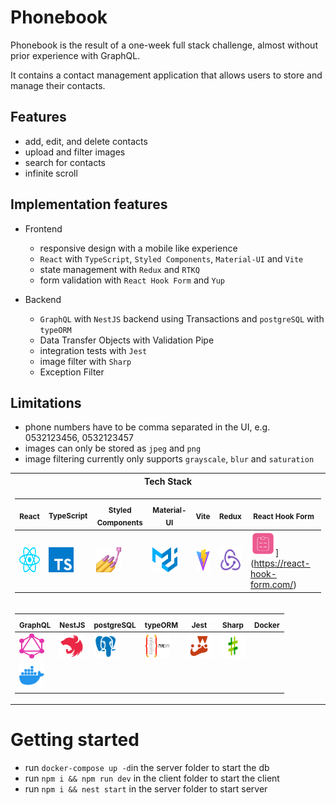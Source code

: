 # Phonebook

Phonebook is the result of a one-week full stack challenge,
almost without prior experience with GraphQL.

It contains a contact management application that allows users to store and manage their contacts.

## Features
* add, edit, and delete contacts
* upload and filter images
* search for contacts
* infinite scroll

## Implementation features
* Frontend
  * responsive design with a mobile like experience
  * `React` with `TypeScript`, `Styled Components`, `Material-UI` and `Vite`
  * state management with `Redux` and `RTKQ`
  * form validation with `React Hook Form` and `Yup`
  
* Backend
  * `GraphQL` with `NestJS` backend using Transactions and `postgreSQL` with `typeORM`
  * Data Transfer Objects with Validation Pipe
  * integration tests with `Jest`
  * image filter with `Sharp`
  * Exception Filter

## Limitations
* phone numbers have to be comma separated in the UI, e.g. 0532123456, 0532123457
* images can only be stored as `jpeg` and `png`
* image filtering currently only supports `grayscale`, `blur` and `saturation`


<div align="center">
<table>
<tr><th>Tech Stack</th></tr>
<tr><td>

 <sub> React </sub> |<sub> TypeScript <sub>| <sub> Styled Components </sub> | <sub> Material-UI </sub> | <sub> Vite </sub> | <sub> Redux </sub> | <sub> React Hook Form </sub>
|--|--|--|--|--|--|--
[<img src="https://github.com/nik-neg/phonebook/blob/readme/.techstack/react.svg" alt="drawing" width="40" height="40"/>](https://reactjs.org/) | [<img src="https://github.com/nik-neg/phonebook/blob/readme/.techstack/ts.svg" alt="drawing" width="40" height="40"/>](https://www.typescriptlang.org/) | [<img src="https://github.com/nik-neg/phonebook/blob/readme/.techstack/sc.png" alt="drawing" width="40" height="40"/>](https://styled-components.com/) | [<img src="https://github.com/nik-neg/phonebook/blob/readme/.techstack/material.svg" alt="drawing" width="40" height="40"/>](https://material-ui.com/) | [<img src="https://github.com/nik-neg/phonebook/blob/readme/.techstack/vite.svg" alt="drawing" width="40" height="40"/>](https://vitejs.dev/guide/) |  [<img src="https://github.com/nik-neg/phonebook/blob/readme/.techstack/redux.svg" alt="drawing" width="40" height="40"/>](https://redux.js.org) | <img src="https://github.com/nik-neg/phonebook/blob/readme/.techstack/react-hook-form.png" alt="drawing" width="40" height="40"/>](https://react-hook-form.com/)
</td></tr>
<tr><td>

<sub> GraphQL </sub> | <sub> NestJS </sub> |  <sub> postgreSQL </sub>  | <sub> typeORM </sub>  | <sub> Jest </sub>  | <sub> Sharp </sub> | <sub> Docker </sub>
|--|--|--|--|--|--|--
[<img src="https://github.com/nik-neg/phonebook/blob/readme/.techstack/graphql.svg" alt="drawing" width="40" height="40"/>](https://graphql.org/) | [<img src="https://github.com/nik-neg/phonebook/blob/readme/.techstack/nestjs.svg" alt="drawing" width="40" height="40"/>](https://nestjs.com/) |  [<img src="https://github.com/nik-neg/phonebook/blob/readme/.techstack/postgresql.svg" alt="drawing" width="40" height="40"/>](https://www.postgresql.org)  |  [<img src="https://github.com/nik-neg/phonebook/blob/readme/.techstack/typeorm.svg" alt="drawing" width="40" height="40"/>](https://typeorm.io/)  | [<img src="https://github.com/nik-neg/phonebook/blob/readme/.techstack/jest.svg" alt="drawing" width="40" height="40"/>](https://jestjs.io/) | [<img src="https://github.com/nik-neg/phonebook/blob/readme/.techstack/sharp.png" alt="drawing" width="40" height="40"/>](https://sharp.pixelplumbing.com/)
 | [<img src="https://github.com/nik-neg/phonebook/blob/readme/.techstack/docker.svg" alt="drawing" width="40" height="40"/>](https://www.docker.com/)
</td></tr>
</table>
</div>


# Getting started

- run `docker-compose up -d`in the server folder to start the db
- run `npm i && npm run dev` in the client folder to start the client
- run `npm i && nest start` in the server folder to start server
